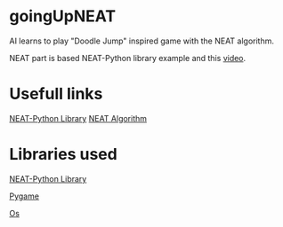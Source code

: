 # goingUpNEAT
AI learns to play "Doodle Jump" inspired game with the NEAT algorithm.   

NEAT part is based NEAT-Python library example and this <a href ="https://www.youtube.com/watch?v=MMxFDaIOHsE">video</a>.

# Usefull links
<a href ="https://neat-python.readthedocs.io/en/latest/neat_overview.html#neat-overview-label
">NEAT-Python Library</a>
<a href ="http://nn.cs.utexas.edu/downloads/papers/stanley.cec02.pdf
">NEAT Algorithm</a>

# Libraries used
<a href ="https://neat-python.readthedocs.io/en/latest/neat_overview.html#neat-overview-label
">NEAT-Python Library</a>

<a href ="https://www.pygame.org/">Pygame</a>

<a href ="https://docs.python.org/3/library/os.html">Os</a>
